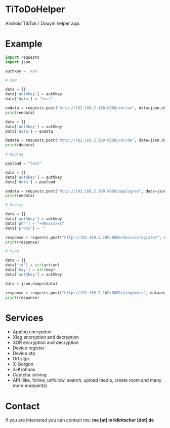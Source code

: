 # TiToDoHelper
Android TikTok / Douyin helper app.

# Example
```python
import requests
import json

authkey = 'xxx'

# XOR

data = {}
data['authkey'] = authkey
data['data'] = "test"

endata = requests.post("http://192.168.2.100:8888/xor/en", data=json.dumps(data)).text
print(endata)

data = {}
data['authkey'] = authkey
data['data'] = endata

dedata = requests.post("http://192.168.2.100:8888/xor/de", data=json.dumps(data)).text
print(dedata)

# Applog

payload = "test"

data = {}
data['authkey'] = authkey
data['data'] = payload

endata = requests.post("http://192.168.2.100:8888/applog/en", data=json.dumps(data)).text
print(endata)

# Device

data = {}
data['authkey'] = authkey
data['phn'] = "+49xxxxxxx"
data['proxy'] = ""

response = requests.post("http://192.168.2.100:8888/device/register", data=json.dumps(data)).text
print(response)

# xLog

data = {}
data['id'] = str(action)
data['key'] = str(key)
data['authkey'] = authkey

data = json.dumps(data)

response = requests.post("http://192.168.2.100:8888/xlog/meta", data=data).text
print(response)
```

# Services
- Applog encryption
- Xlog encryption and decryption
- XOR encryption and decryption
- Device register
- Device otp
- Url sign
- X-Gorgon
- X-Krohnos
- Captcha solving
- API (like, follow, unfollow, search, upload media, create room and many more endpoints)

# Contact
If you are interested you can contact me: **me [at] mrklintscher [dot] de**

